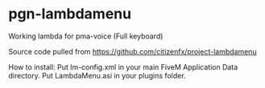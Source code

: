 # pgn-lambdamenu
Working lambda for pma-voice (Full keyboard)

Source code pulled from https://github.com/citizenfx/project-lambdamenu

How to install:
Put lm-config.xml in your main FiveM Application Data directory.
Put LambdaMenu.asi in your plugins folder.
